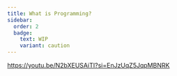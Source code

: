 ```yaml
---
title: What is Programming?
sidebar:
  order: 2
  badge:
    text: WIP
    variant: caution
---
```


<https://youtu.be/N2bXEUSAiTI?si=EnJzUqZ5JqpMBNRK>

